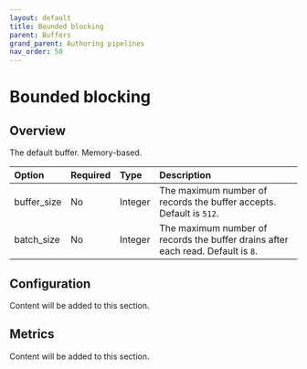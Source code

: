 ```yaml
---
layout: default
title: Bounded blocking
parent: Buffers
grand_parent: Authoring pipelines
nav_order: 50
---
```


# Bounded blocking

## Overview

The default buffer. Memory-based.

Option | Required | Type | Description
:--- | :--- | :--- | :---
buffer_size | No | Integer | The maximum number of records the buffer accepts. Default is `512`.
batch_size | No | Integer | The maximum number of records the buffer drains after each read. Default is `8`.

## Configuration

Content will be added to this section.

## Metrics

Content will be added to this section.